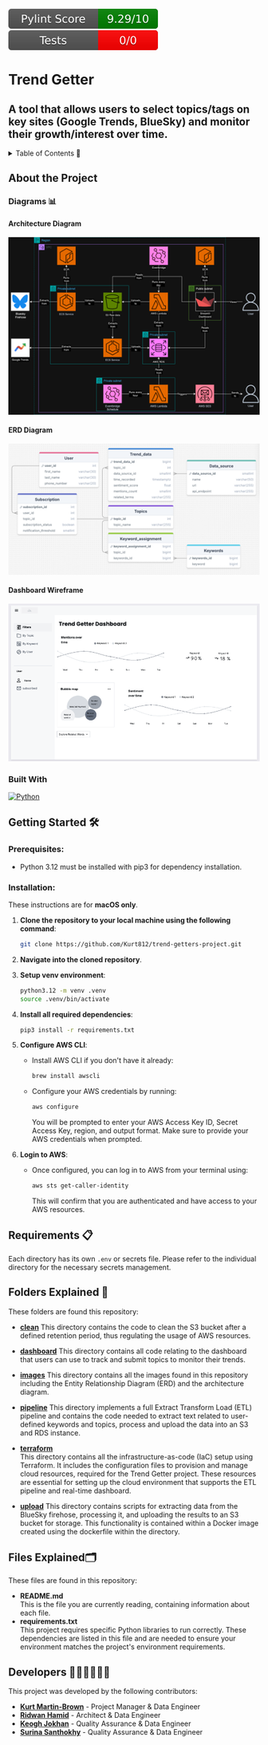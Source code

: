 ![Pylint Score](.github/badges/pylint.svg) 
![Passing Tests](.github/badges/test.svg)

# Trend Getter
## A tool that allows users to select topics/tags on key sites (Google Trends, BlueSky) and monitor their growth/interest over time.

<details>
  <summary>Table of Contents 📝</summary>
  <ol>
    <li>
      <a href="#about-the-project-">About The Project</a>
      <ul>
        <li><a href="#diagrams-">Diagrams</a></li>
        <li><a href="#built-with">Built With</a></li>
      </ul>
    </li>
    <li>
      <a href="getting-started">Getting Started</a>
      <ul>
        <li><a href="#prerequisites">Prerequisites</a></li>
        <li><a href="#installation">Installation</a></li>
      </ul>
    </li>
    <li>
      <a href="#requirements-">Requirements</a>
    </li>
    <li>
      <a href="#folders-explained-">Folders Explained</a>
    </li>
    <li>
      <a href="files-explained">Files Explained</a>
    </li>
    <li>
      <a href="#developers-">Developers</a>
    </li>
  </ol>
</details>

## About the Project


### Diagrams 📊

#### Architecture Diagram

![Architecture Diagram](/images/trendgineers.drawio.png)

#### ERD Diagram

![ERD Diagram](/images/ERD-diagram.png)

#### Dashboard Wireframe

![Dashboard Wireframe](/images/dashboard_wireframe.png)

### Built With
 [![Python][Python.com]][Python-url]


## Getting Started 🛠️

### Prerequisites:
- Python 3.12 must be installed with pip3 for dependency installation.  

### Installation:
These instructions are for **macOS only**.

1. **Clone the repository to your local machine using the following command**:
    ```sh
    git clone https://github.com/Kurt812/trend-getters-project.git
    ```
2. **Navigate into the cloned repository**.
3. **Setup venv environment**:
    ```zsh
    python3.12 -m venv .venv
    source .venv/bin/activate
    ```
4. **Install all required dependencies**:
    ```sh
    pip3 install -r requirements.txt
    ```
5. **Configure AWS CLI**:
    - Install AWS CLI if you don't have it already:
        ```sh
        brew install awscli
        ```
    - Configure your AWS credentials by running:
        ```sh
        aws configure
        ```
      You will be prompted to enter your AWS Access Key ID, Secret Access Key, region, and output format. Make sure to provide your AWS credentials when prompted.

7. **Login to AWS**:
    - Once configured, you can log in to AWS from your terminal using:
        ```sh
        aws sts get-caller-identity
        ```
      This will confirm that you are authenticated and have access to your AWS resources.

## Requirements 📋
Each directory has its own `.env` or secrets file. Please refer to the individual directory for the necessary secrets management.

   
## Folders Explained 📁
These folders are found this repository:    
- **[clean](https://github.com/Kurt812/trend-getters-project/tree/main/clean)**
This directory contains the code to clean the S3 bucket after a defined retention period, thus regulating the usage of AWS resources.

- **[dashboard](https://github.com/Kurt812/trend-getters-project/tree/main/dashboard)** 
This directory contains all code relating to the dashboard that users can use to track and submit topics to monitor their trends.

- **[images](https://github.com/Kurt812/trend-getters-project/tree/main/images)**
This directory contains all the images found in this repository including the Entity Relationship Diagram (ERD) and the architecture diagram.
   
- **[pipeline](https://github.com/Kurt812/trend-getters-project/tree/main/pipeline)**
This directory implements a full Extract Transform Load (ETL) pipeline and contains the code needed to extract text related to user-defined keywords and topics, process and upload the data into an S3 and RDS instance.

- **[terraform](https://github.com/Kurt812/trend-getters-project/tree/main/terraform)**  
This directory contains all the infrastructure-as-code (IaC) setup using Terraform. It includes the configuration files to provision and manage cloud resources, required for the Trend Getter project. These resources are essential for setting up the cloud environment that supports the ETL pipeline and real-time dashboard.
  
- **[upload](https://github.com/Kurt812/trend-getters-project/tree/main/upload)**
This directory contains scripts for extracting data from the BlueSky firehose, processing it, and uploading the results to an S3 bucket for storage. This functionality is contained within a Docker image created using the dockerfile within the directory.

## Files Explained🗂️
These files are found in this repository:
- **README.md**  
  This is the file you are currently reading, containing information about each file.   
- **requirements.txt**  
  This project requires specific Python libraries to run correctly. These dependencies are listed in this file and are needed to ensure your environment matches the project's environment requirements.


[Python.com]: https://img.shields.io/badge/python-3670A0?style=for-the-badge&logo=python&logoColor=ffdd54
[Python-url]: https://www.python.org/


## Developers 👨🏽‍💻👩🏽‍💻
This project was developed by the following contributors:

- **[Kurt Martin-Brown](https://github.com/Kurt812)** - Project Manager & Data Engineer
- **[Ridwan Hamid](https://github.com/RidwanHamid501)** - Architect & Data Engineer
- **[Keogh Jokhan](https://github.com/keoghrmj)** - Quality Assurance & Data Engineer
- **[Surina Santhokhy](https://github.com/SurinaCS)** - Quality Assurance & Data Engineer

